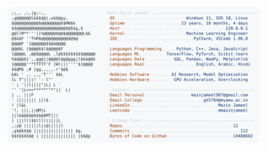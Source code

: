<picture>
  <source srcset="https://raw.githubusercontent.com/mmazinjameel/mmazinjameel/main/dark_mode.svg?v=1757391169" media="(prefers-color-scheme: dark)">
  <img src="https://raw.githubusercontent.com/mmazinjameel/mmazinjameel/main/light_mode.svg?v=1757391169">
</picture>
